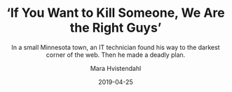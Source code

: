 ---
date: "2019-04-25"
title: "‘If You Want to Kill Someone, We Are the Right Guys’"
subtitle: "In a small Minnesota town, an IT technician found his way to the darkest corner of the web. Then he made a deadly plan."
link: "https://www.wired.com/story/dark-web-bitcoin-murder-cottage-grove/"
author: "Mara Hvistendahl"
publication: "Wired"
category: "Culture"
subcategory: ""
readingtime: "25"
---
